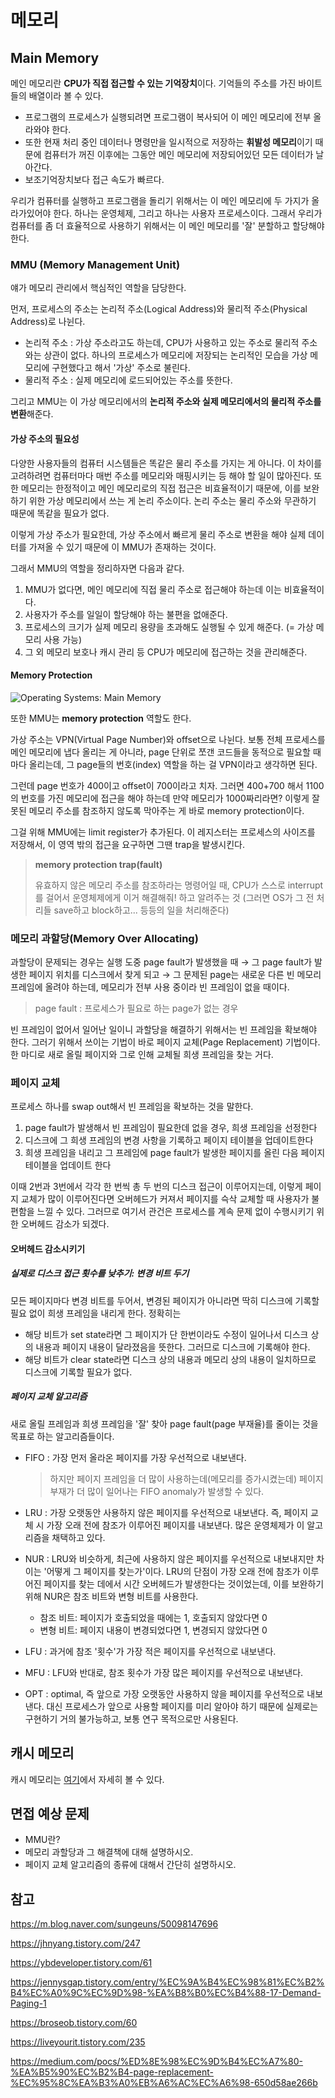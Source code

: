 # 메모리

## Main Memory

메인 메모리란 **CPU가 직접 접근할 수 있는 기억장치**이다. 기억들의 주소를 가진 바이트들의 배열이라 볼 수 있다.

* 프로그램의 프로세스가 실행되려면 프로그램이 복사되어 이 메인 메모리에 전부 올라와야 한다.
* 또한 현재 처리 중인 데이터나 명령만을 일시적으로 저장하는 **휘발성 메모리**이기 때문에 컴퓨터가 꺼진 이후에는 그동안 메인 메모리에 저장되어있던 모든 데이터가 날아간다.
* 보조기억장치보다 접근 속도가 빠르다.



우리가 컴퓨터를 실행하고 프로그램을 돌리기 위해서는 이 메인 메모리에 두 가지가 올라가있어야 한다. 하나는 운영체제, 그리고 하나는 사용자 프로세스이다. 그래서 우리가 컴퓨터를 좀 더 효율적으로 사용하기 위해서는 이 메인 메모리를 '잘' 분할하고 할당해야 한다.



### MMU (Memory Management Unit)

얘가 메모리 관리에서 핵심적인 역할을 담당한다. 



먼저, 프로세스의 주소는 논리적 주소(Logical Address)와 물리적 주소(Physical Address)로 나뉜다.

* 논리적 주소
  : 가상 주소라고도 하는데, CPU가 사용하고 있는 주소로 물리적 주소와는 상관이 없다. 하나의 프로세스가 메모리에 저장되는 논리적인 모습을 가상 메모리에 구현했다고 해서 '가상' 주소로 불린다.
* 물리적 주소
  : 실제 메모리에 로드되어있는 주소를 뜻한다.



그리고 MMU는 이 가상 메모리에서의 **논리적 주소와 실제 메모리에서의 물리적 주소를 변환**해준다. 



#### 가상 주소의 필요성

다양한 사용자들의 컴퓨터 시스템들은 똑같은 물리 주소를 가지는 게 아니다. 이 차이를 고려하려면 컴퓨터마다 매번 주소를 메모리와 매핑시키는 등 해야 할 일이 많아진다. 또한 메모리는 한정적이고 메인 메모리로의 직접 접근은 비효율적이기 때문에, 이를 보완하기 위한 가상 메모리에서 쓰는 게 논리 주소이다. 논리 주소는 물리 주소와 무관하기 때문에 똑같을 필요가 없다. 

이렇게 가상 주소가 필요한데, 가상 주소에서 빠르게 물리 주소로 변환을 해야 실제 데이터를 가져올 수 있기 때문에 이 MMU가 존재하는 것이다.



그래서 MMU의 역할을 정리하자면 다음과 같다.

1. MMU가 없다면, 메인 메모리에 직접 물리 주소로 접근해야 하는데 이는 비효율적이다.
2. 사용자가 주소를 일일이 할당해야 하는 불편을 없애준다.
3. 프로세스의 크기가 실제 메모리 용량을 초과해도 실행될 수 있게 해준다. (= 가상 메모리 사용 가능)
4. 그 외 메모리 보호나 캐시 관리 등 CPU가 메모리에 접근하는 것을 관리해준다.



#### Memory Protection

![Operating Systems: Main Memory](https://www.cs.uic.edu/~jbell/CourseNotes/OperatingSystems/images/Chapter8/8_02_HardwareAddressProtection.jpg)

또한 MMU는 **memory protection** 역할도 한다.

가상 주소는 VPN(Virtual Page Number)와 offset으로 나뉜다. 보통 전체 프로세스를 메인 메모리에 냅다 올리는 게 아니라, page 단위로 쪼갠 코드들을 동적으로 필요할 때마다 올리는데, 그 page들의 번호(index) 역할을 하는 걸 VPN이라고 생각하면 된다. 

그런데 page 번호가 400이고 offset이 700이라고 치자. 그러면 400+700 해서 1100의 번호를 가진 메모리에 접근을 해야 하는데 만약 메모리가 1000짜리라면? 이렇게 잘못된 메모리 주소를 참조하지 않도록 막아주는 게 바로 memory protection이다.

그걸 위해 MMU에는 limit register가 추가된다. 이 레지스터는 프로세스의 사이즈를 저장해서, 이 영역 밖의 접근을 요구하면 그땐 trap을 발생시킨다.

> **memory protection trap(fault)**
>
> 유효하지 않은 메모리 주소를 참조하라는 명령어일 때, CPU가 스스로 interrupt를 걸어서 운영체제에게 이거 해결해줘! 하고 알려주는 것 (그러면 OS가 그 전 처리들 save하고 block하고... 등등의 일을 처리해준다)



### 메모리 과할당(Memory Over Allocating)

과할당이 문제되는 경우는 실행 도중 page fault가 발생했을 때 &rarr; 그 page fault가 발생한 페이지 위치를 디스크에서 찾게 되고 &rarr; 그 문제된 page는 새로운 다른 빈 메모리 프레임에 올려야 하는데, 메모리가 전부 사용 중이라 빈 프레임이 없을 때이다. 

> page fault
> : 프로세스가 필요로 하는 page가 없는 경우

빈 프레임이 없어서 일어난 일이니 과할당을 해결하기 위해서는 빈 프레임을 확보해야 한다. 그러기 위해서 쓰이는 기법이 바로 페이지 교체(Page Replacement) 기법이다. 한 마디로 새로 올릴 페이지와 그로 인해 교체될 희생 프레임을 찾는 거다.



### 페이지 교체

프로세스 하나를 swap out해서 빈 프레임을 확보하는 것을 말한다.

1. page fault가 발생해서 빈 프레임이 필요한데 없을 경우, 희생 프레임을 선정한다
2. 디스크에 그 희생 프레임의 변경 사항을 기록하고 페이지 테이블을 업데이트한다
3. 희생 프레임을 내리고 그 프레임에 page fault가 발생한 페이지를 올린 다음 페이지 테이블을 업데이트 한다



이때 2번과 3번에서 각각 한 번씩 총 두 번의 디스크 접근이 이루어지는데, 이렇게 페이지 교체가 많이 이루어진다면 오버헤드가 커져서 페이지를 슥삭 교체할 때 사용자가 불편함을 느낄 수 있다. 그러므로 여기서 관건은 프로세스를 계속 문제 없이 수행시키기 위한 오버헤드 감소가 되겠다.



#### 오버헤드 감소시키기

##### 실제로 디스크 접근 횟수를 낮추기: 변경 비트 두기

모든 페이지마다 변경 비트를 두어서, 변경된 페이지가 아니라면 딱히 디스크에 기록할 필요 없이 희생 프레임을 내리게 한다. 정확히는

* 해당 비트가 set state라면 그 페이지가 단 한번이라도 수정이 일어나서 디스크 상의 내용과 페이지 내용이 달라졌음을 뜻한다. 그러므로 디스크에 기록해야 한다.
* 해당 비트가 clear state라면 디스크 상의 내용과 메모리 상의 내용이 일치하므로 디스크에 기록할 필요가 없다. 



##### 페이지 교체 알고리즘

새로 올릴 프레임과 희생 프레임을 '잘' 찾아 page fault(page 부재율)를 줄이는 것을 목표로 하는 알고리즘들이다.

* FIFO
  : 가장 먼저 올라온 페이지를 가장 우선적으로 내보낸다.

  > 하지만 페이지 프레임을 더 많이 사용하는데(메모리를 증가시켰는데) 페이지 부재가 더 많이 일어나는 FIFO anomaly가 발생할 수 있다.

* LRU
  : 가장 오랫동안 사용하지 않은 페이지를 우선적으로 내보낸다. 즉, 페이지 교체 시 가장 오래 전에 참조가 이루어진 페이지를 내보낸다. 많은 운영체제가 이 알고리즘을 채택하고 있다.

* NUR
  : LRU와 비슷하게, 최근에 사용하지 않은 페이지를 우선적으로 내보내지만 차이는 '어떻게 그 페이지를 찾는가'이다. LRU의 단점이 가장 오래 전에 참조가 이루어진 페이지를 찾는 데에서 시간 오버헤드가 발생한다는 것이었는데, 이를 보완하기 위해 NUR은 참조 비트와 변형 비트를 사용한다. 

  * 참조 비트: 페이지가 호출되었을 때에는 1, 호출되지 않았다면 0
  * 변형 비트: 페이지 내용이 변경되었다면 1, 변경되지 않았다면 0

* LFU
  : 과거에 참조 '횟수'가 가장 적은 페이지를 우선적으로 내보낸다.

* MFU
  : LFU와 반대로, 참조 횟수가 가장 많은 페이지를 우선적으로 내보낸다.

* OPT
  : optimal, 즉 앞으로 가장 오랫동안 사용하지 않을 페이지를 우선적으로 내보낸다. 대신 프로세스가 앞으로 사용할 페이지를 미리 알아야 하기 때문에 실제로는 구현하기 거의 불가능하고, 보통 연구 목적으로만 사용된다.





## 캐시 메모리

캐시 메모리는 [여기](../Computer_Architecture/0427_캐시메모리.md)에서 자세히 볼 수 있다.



## 면접 예상 문제

* MMU란?
* 메모리 과할당과 그 해결책에 대해 설명하시오.
* 페이지 교체 알고리즘의 종류에 대해서 간단히 설명하시오.



## 참고

https://m.blog.naver.com/sungeuns/50098147696

https://jhnyang.tistory.com/247

https://ybdeveloper.tistory.com/61

https://jennysgap.tistory.com/entry/%EC%9A%B4%EC%98%81%EC%B2%B4%EC%A0%9C%EC%9D%98-%EA%B8%B0%EC%B4%88-17-Demand-Paging-1

https://broseob.tistory.com/60

https://liveyourit.tistory.com/235

https://medium.com/pocs/%ED%8E%98%EC%9D%B4%EC%A7%80-%EA%B5%90%EC%B2%B4-page-replacement-%EC%95%8C%EA%B3%A0%EB%A6%AC%EC%A6%98-650d58ae266b